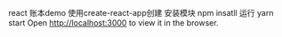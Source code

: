 react 账本demo
使用create-react-app创建
安装模块 npm insatll
运行 yarn start
Open [http://localhost:3000](http://localhost:3000) to view it in the browser.

